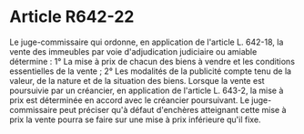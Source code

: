 # Article R642-22

Le juge-commissaire qui ordonne, en application de l'article L. 642-18, la vente des immeubles par voie d'adjudication judiciaire ou amiable détermine :   1° La mise à prix de chacun des biens à vendre et les conditions essentielles de la vente ;   2° Les modalités de la publicité compte tenu de la valeur, de la nature et de la situation des biens.   Lorsque la vente est poursuivie par un créancier, en application de l'article L. 643-2, la mise à prix est déterminée en accord avec le créancier poursuivant.   Le juge-commissaire peut préciser qu'à défaut d'enchères atteignant cette mise à prix la vente pourra se faire sur une mise à prix inférieure qu'il fixe.